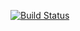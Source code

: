 <!-- Copyright © 2019-2020 Brandon Li. All rights reserved. -->
[![Build Status](https://travis-ci.org/brandonLi8/sim-core.svg?branch=master)](https://travis-ci.org/brandonLi8/sim-core)
